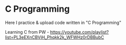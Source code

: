 # C Programming
Here I practice & upload code written in "C Programming"

Learning C from PW - https://youtube.com/playlist?list=PL3eEXnCBViH_Phqkk2k_WFWHz0rDBBubC
